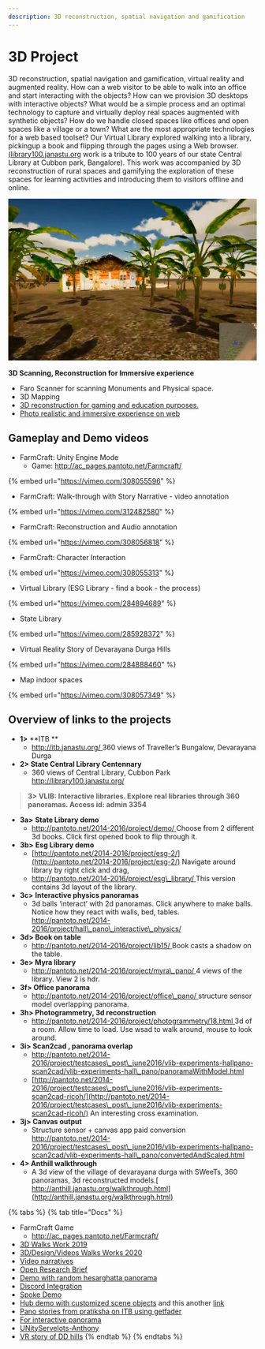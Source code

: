 ```yaml
---
description: 3D reconstruction, spatial navigation and gamification
---
```


# 3D Project

3D reconstruction, spatial navigation and gamification, virtual reality and augmented reality. How can a web visitor to be able to walk into an office and start interacting with the objects? How can we provision 3D desktops with interactive objects? What would be a simple process and an optimal technology to capture and virtually deploy real spaces augmented with synthetic objects? How do we handle closed spaces like offices and open spaces like a village or a town? What are the most appropriate technologies for a web based toolset? Our Virtual Library explored walking into a library, pickingup a book and flipping through the pages using a Web browser. [(](http://library100.janastu.org)[library100.janastu.or](http://library100.janastu.org)g work is a tribute to 100 years of our state Central Library at Cubbon park, Bangalore). This work was accompanied by 3D reconstruction of rural spaces and gamifying the exploration of these spaces for learning activities and introducing them to visitors offline and online.

![](../.gitbook/assets/3d.png)

**3D Scanning, Reconstruction for Immersive experience**

* Faro Scanner for scanning Monuments and Physical space.
* 3D Mapping
* [3D reconstruction for gaming and education purposes.](http://anthill.janastu.org)
* [Photo realistic and immersive experience on web](https://itb.janastu.org)

## Gameplay and Demo videos

* FarmCraft: Unity Engine Mode
  * Game: [http://ac\_pages.pantoto.net/Farmcraft/](http://ac\_pages.pantoto.net/Farmcraft/)

{% embed url="https://vimeo.com/308055596" %}

* FarmCraft: Walk-through with Story Narrative - video annotation

{% embed url="https://vimeo.com/312482580" %}

* FarmCraft: Reconstruction and Audio annotation

{% embed url="https://vimeo.com/308056818" %}

* FarmCraft: Character Interaction

{% embed url="https://vimeo.com/308055313" %}

* Virtual Library (ESG Library - find a book - the process)

{% embed url="https://vimeo.com/284894689" %}

* State Library

{% embed url="https://vimeo.com/285928372" %}

* Virtual Reality Story of Devarayana Durga Hills

{% embed url="https://vimeo.com/284888460" %}

* Map indoor spaces

{% embed url="https://vimeo.com/308057349" %}

## &#x20;Overview of links to the projects

* **1>** **ITB **
  * [http://itb.janastu.org/ ](http://itb.janastu.org) 360 views of Traveller’s Bungalow, Devarayana Durga
* **2> State Central Library Centennary**
  * 360 views of Central Library, Cubbon Park [http://library100.janastu.org/ ](http://library100.janastu.org)

> **3> VLIB: Interactive libraries. Explore real libraries through 360 panoramas.  Access id: admin 3354** &#x20;

* **3a>** **State Library demo**&#x20;
  * [http://pantoto.net/2014-2016/project/demo/ ](http://pantoto.net/2014-2016/project/demo/)Choose from 2 different 3d books. Click first opened book to flip through it.
* **3b>** **Esg Library demo**
  * [http://pantoto.net/2014-2016/project/esg-2/](http://pantoto.net/2014-2016/project/esg-2/) Navigate around library by right click and drag,
  * [http://pantoto.net/2014-2016/project/esg\_library/ ](http://pantoto.net/2014-2016/project/esg\_library/) This version contains 3d layout of the library.
* **3c>** **Interactive physics panoramas**
  * 3d balls ‘interact’ with 2d panoramas. Click anywhere to make balls. Notice how they react with walls, bed, tables. [http://pantoto.net/2014-2016/project/hall\_pano\_interactive\_physics/ ](http://pantoto.net/2014-2016/project/hall\_pano\_interactive\_physics/)
* **3d> Book on table**
  * [http://pantoto.net/2014-2016/project/lib15/ ](http://pantoto.net/2014-2016/project/lib15/) Book casts a shadow on the table.
* **3e> Myra library**
  * [http://pantoto.net/2014-2016/project/myra\_pano/ ](http://pantoto.net/2014-2016/project/myra\_pano/)4 views of the library. View 2 is hdr.
* **3f> Office panorama**
  * [http://pantoto.net/2014-2016/project/office\_pano/ ](http://pantoto.net/2014-2016/project/office\_pano/)structure sensor model overlapping panorama.
* **3h> Photogrammetry, 3d reconstruction**
  * [http://pantoto.net/2014-2016/project/photogrammetry/18.html ](http://pantoto.net/2014-2016/project/photogrammetry/18.html) 3d of a room. Allow time to load. Use wsad to walk around, mouse to look around.
* **3i> Scan2cad , panorama overlap**
  * [http://pantoto.net/2014-2016/project/testcases\_post\_june2016/vlib-experiments-hallpano-scan2cad/vlib-experiments-hall\_pano/panoramaWithModel.html ](http://pantoto.net/2014-2016/project/testcases\_post\_june2016/vlib-experiments-hallpano-scan2cad/vlib-experiments-hall\_pano/panoramaWithModel.html)
  * [http://pantoto.net/2014-2016/project/testcases\_post\_june2016/vlib-experiments-scan2cad-ricoh/](http://pantoto.net/2014-2016/project/testcases\_post\_june2016/vlib-experiments-scan2cad-ricoh/) An interesting cross examination.
* **3j> Canvas output**
  * Structure sensor + canvas app paid conversion[ http://pantoto.net/2014-2016/project/testcases\_post\_june2016/vlib-experiments-hallpano-scan2cad/vlib-experiments-hall\_pano/convertedAndScaled.html ](http://pantoto.net/2014-2016/project/testcases\_post\_june2016/vlib-experiments-hallpano-scan2cad/vlib-experiments-hall\_pano/convertedAndScaled.html)
* **4> Anthill walkthrough**
  * A 3d view of the village of devarayana durga with SWeeTs, 360 panoramas, 3d reconstructed models.[ http://anthill.janastu.org/walkthrough.html](http://anthill.janastu.org/walkthrough.html)

{% tabs %}
{% tab title="Docs" %}
* FarmCraft Game
  * [http://ac\_pages.pantoto.net/Farmcraft/](http://ac\_pages.pantoto.net/Farmcraft/)
* [3D Walks Work 2019](https://docs.google.com/document/d/1nu8vF6ZdgD-kdkf61eest6bL3mSqF7D\_-gyWGkbAMS4/edit)
* [3D/Design/Videos Walks Works 2020](https://docs.google.com/document/d/1mkxA4yJ6bhbi-lTK5CWqkJyP3kva0V8QcSdzr0QFEko/edit)
* [Video narratives](https://docs.google.com/document/d/1RdFiUvzTaP5coQ3JvaNrcdLJypEwy94uN-\_3uGqXv2Y/edit)
* [Open Research Brief](https://hackmd.io/c454YbJyQGSQ13BobDR\_RA)
* [Demo with random hesarghatta panorama](https://hubs.mozilla.com/9ojfiR9/pure-linen-volume)
* [Discord Integration](https://discord.gg/VmS2p6)
* [Spoke Demo](https://hubs.mozilla.com/scenes/En2BTqu)
* [Hub demo with customized scene objects](https://hub.link/vRCCNq7) and this another [link](https://hubs.mozilla.com/9ojfiR9/pure-linen-volume)
* [Pano stories from pratiksha on ITB using getfader](https://app.getfader.com/projects/64a1c57f-3824-4cc0-8088-ccf510db976f/publish)
* [For interactive panorama](https://bear71vr.nfb.ca)
* [UNityServelots-Anthony](https://drive.google.com/drive/folders/1vIfdbWdDzZgl8nqgNgmS9Iml0L3hS-rb?usp=sharing)
* [VR story of DD hills](https://app.getfader.com/projects/64a1c57f-3824-4cc0-8088-ccf510db976f/publish)
{% endtab %}
{% endtabs %}
